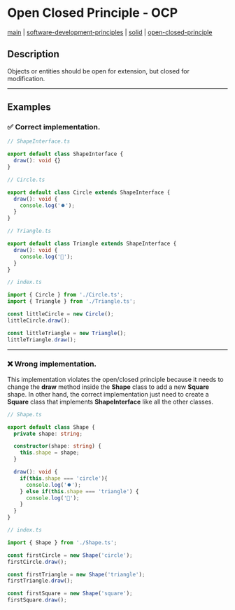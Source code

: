 # Open Closed Principle - OCP
[main](../../../README.md) | [software-development-principles](../../README.md) | [solid](../README.md) | [open-closed-principle](README.md)

## Description
Objects or entities should be open for extension, but closed for modification.

---

## Examples

### ✅ Correct implementation.
```typescript
// ShapeInterface.ts

export default class ShapeInterface {
  draw(): void {}
}
```

```typescript
// Circle.ts

export default class Circle extends ShapeInterface {
  draw(): void {
    console.log('⏺️');
  }
}
```

```typescript
// Triangle.ts

export default class Triangle extends ShapeInterface {
  draw(): void {
    console.log('🔼');
  }
}
```

```typescript
// index.ts

import { Circle } from './Circle.ts';
import { Triangle } from './Triangle.ts';

const littleCircle = new Circle();
littleCircle.draw();

const littleTriangle = new Triangle();
littleTriangle.draw();
```

---

### ❌ Wrong implementation.
This implementation violates the open/closed principle because it needs to change the **draw** method inside the **Shape** class to add a new **Square** shape. In other hand, the correct implementation just need to create a **Square** class that implements **ShapeInterface** like all the other classes.

```typescript
// Shape.ts

export default class Shape {
  private shape: string;

  constructor(shape: string) {
    this.shape = shape;
  }

  draw(): void {
    if(this.shape === 'circle'){
      console.log('⏺️');
    } else if(this.shape === 'triangle') {
      console.log('🔼');
    }
  }
}
```

```typescript
// index.ts

import { Shape } from './Shape.ts';

const firstCircle = new Shape('circle');
firstCircle.draw();

const firstTriangle = new Shape('triangle');
firstTriangle.draw();

const firstSquare = new Shape('square');
firstSquare.draw();
```
